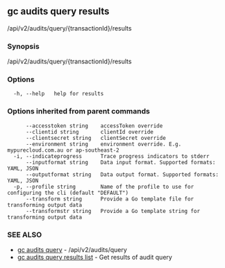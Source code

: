 ## gc audits query results

/api/v2/audits/query/{transactionId}/results

### Synopsis

/api/v2/audits/query/{transactionId}/results

### Options

```
  -h, --help   help for results
```

### Options inherited from parent commands

```
      --accesstoken string    accessToken override
      --clientid string       clientId override
      --clientsecret string   clientSecret override
      --environment string    environment override. E.g. mypurecloud.com.au or ap-southeast-2
  -i, --indicateprogress      Trace progress indicators to stderr
      --inputformat string    Data input format. Supported formats: YAML, JSON
      --outputformat string   Data output format. Supported formats: YAML, JSON
  -p, --profile string        Name of the profile to use for configuring the cli (default "DEFAULT")
      --transform string      Provide a Go template file for transforming output data
      --transformstr string   Provide a Go template string for transforming output data
```

### SEE ALSO

* [gc audits query](gc_audits_query.html)	 - /api/v2/audits/query
* [gc audits query results list](gc_audits_query_results_list.html)	 - Get results of audit query


